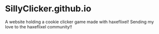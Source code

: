 # SillyClicker.github.io
A website holding a cookie clicker game made with haxeflixel!
Sending my love to the haxeflixel community!!
